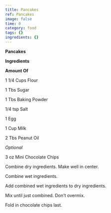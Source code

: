 ```yaml
---
title: Pancakes
ref: Pancakes
image: false
time: 0
category: food
tags: {}
ingredients: {}
---
```

**Pancakes**

**Ingredients**

**Amount Of**

1 1/4 Cups Flour

1 Tbs Sugar

1 Tbs Baking Powder

1/4 tsp Salt

1 Egg

1 Cup Milk

2 Tbs Peanut Oil

*Optional*

3 oz Mini Chocolate Chips

Combine dry ingredients. Make well in center.

Combine wet ingredients.

Add combined wet ingredients to dry ingredients.

Mix until just combined. Don't overmix.

Fold in chocolate chips last.
